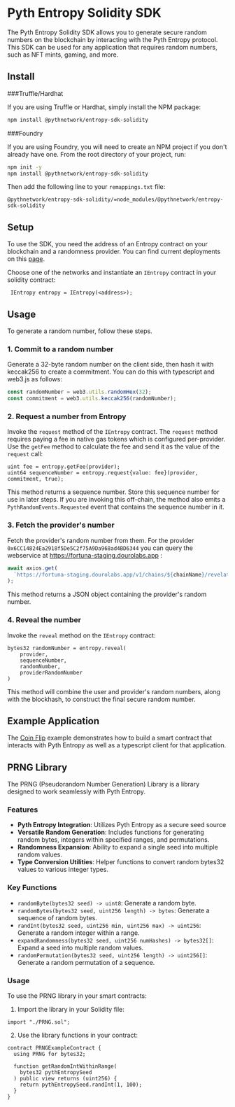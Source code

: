 # Pyth Entropy Solidity SDK

The Pyth Entropy Solidity SDK allows you to generate secure random numbers on the blockchain by
interacting with the Pyth Entropy protocol.
This SDK can be used for any application that requires random numbers, such as NFT mints, gaming, and more.

## Install

###Truffle/Hardhat

If you are using Truffle or Hardhat, simply install the NPM package:

```bash
npm install @pythnetwork/entropy-sdk-solidity
```

###Foundry

If you are using Foundry, you will need to create an NPM project if you don't already have one.
From the root directory of your project, run:

```bash
npm init -y
npm install @pythnetwork/entropy-sdk-solidity
```

Then add the following line to your `remappings.txt` file:

```text
@pythnetwork/entropy-sdk-solidity/=node_modules/@pythnetwork/entropy-sdk-solidity
```

## Setup

To use the SDK, you need the address of an Entropy contract on your blockchain and a randomness provider.
You can find current deployments on this [page](https://docs.pyth.network/documentation/entropy/evm).

Choose one of the networks and instantiate an `IEntropy` contract in your solidity contract:

```solidity
 IEntropy entropy = IEntropy(<address>);
```

## Usage

To generate a random number, follow these steps.

### 1. Commit to a random number

Generate a 32-byte random number on the client side, then hash it with keccak256 to create a commitment.
You can do this with typescript and web3.js as follows:

```typescript
const randomNumber = web3.utils.randomHex(32);
const commitment = web3.utils.keccak256(randomNumber);
```

### 2. Request a number from Entropy

Invoke the `request` method of the `IEntropy` contract.
The `request` method requires paying a fee in native gas tokens which is configured per-provider.
Use the `getFee` method to calculate the fee and send it as the value of the `request` call:

```solidity
uint fee = entropy.getFee(provider);
uint64 sequenceNumber = entropy.request{value: fee}(provider, commitment, true);
```

This method returns a sequence number. Store this sequence number for use in later steps.
If you are invoking this off-chain, the method also emits a `PythRandomEvents.Requested` event that contains the sequence number in it.

### 3. Fetch the provider's number

Fetch the provider's random number from them.
For the provider `0x6CC14824Ea2918f5De5C2f75A9Da968ad4BD6344` you can query the webservice at https://fortuna-staging.dourolabs.app :

```typescript
await axios.get(
  `https://fortuna-staging.dourolabs.app/v1/chains/${chainName}/revelations/${sequenceNumber}`
);
```

This method returns a JSON object containing the provider's random number.

### 4. Reveal the number

Invoke the `reveal` method on the `IEntropy` contract:

```solidity
bytes32 randomNumber = entropy.reveal(
    provider,
    sequenceNumber,
    randomNumber,
    providerRandomNumber
)
```

This method will combine the user and provider's random numbers, along with the blockhash, to construct the final secure random number.

## Example Application

The [Coin Flip](/target_chains/ethereum/examples/coin_flip) example demonstrates how to build a smart contract that
interacts with Pyth Entropy as well as a typescript client for that application.

## PRNG Library

The PRNG (Pseudorandom Number Generation) Library is a library designed to work seamlessly with Pyth Entropy.

### Features

- **Pyth Entropy Integration**: Utilizes Pyth Entropy as a secure seed source
- **Versatile Random Generation**: Includes functions for generating random bytes, integers within specified ranges, and permutations.
- **Randomness Expansion**: Ability to expand a single seed into multiple random values.
- **Type Conversion Utilities**: Helper functions to convert random bytes32 values to various integer types.

### Key Functions

- `randomByte(bytes32 seed) -> uint8`: Generate a random byte.
- `randomBytes(bytes32 seed, uint256 length) -> bytes`: Generate a sequence of random bytes.
- `randInt(bytes32 seed, uint256 min, uint256 max) -> uint256`: Generate a random integer within a range.
- `expandRandomness(bytes32 seed, uint256 numHashes) -> bytes32[]`: Expand a seed into multiple random values.
- `randomPermutation(bytes32 seed, uint256 length) -> uint256[]`: Generate a random permutation of a sequence.

### Usage

To use the PRNG library in your smart contracts:

1. Import the library in your Solidity file:

```solidity
import "./PRNG.sol";
```

2. Use the library functions in your contract:

```solidity
contract PRNGExampleContract {
  using PRNG for bytes32;

  function getRandomIntWithinRange(
    bytes32 pythEntropySeed
  ) public view returns (uint256) {
    return pythEntropySeed.randInt(1, 100);
  }
}
```
